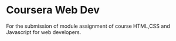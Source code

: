 # Coursera Web Dev
For the submission of module assignment of course HTML,CSS and Javascript for web developers.
